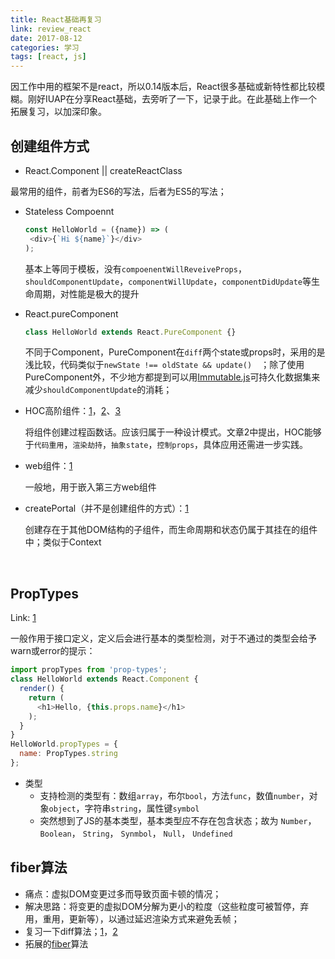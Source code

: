 ```yaml
---
title: React基础再复习
link: review_react
date: 2017-08-12
categories: 学习
tags: [react, js]
---
```


因工作中用的框架不是react，所以0.14版本后，React很多基础或新特性都比较模糊。刚好IUAP在分享React基础，去旁听了一下，记录于此。在此基础上作一个拓展复习，以加深印象。



## 创建组件方式

-  React.Component || createReactClass

  最常用的组件，前者为ES6的写法，后者为ES5的写法；

- Stateless Compoennt

  ```javascript
  const HelloWorld = ({name}) => (
   <div>{`Hi ${name}`}</div>
  );
  ```

  基本上等同于模板，没有`compoenentWillReveiveProps`，`shouldComponentUpdate`，`componentWillUpdate`，`componentDidUpdate`等生命周期，对性能是极大的提升

- React.pureComponent

  ```javascript
  class HelloWorld extends React.PureComponent {}
  ```

  不同于Component，PureComponent在`diff`两个state或props时，采用的是浅比较，代码类似于`newState !== oldState && update()  `；除了使用PureComponent外，不少地方都提到可以用[Immutable.js](http://facebook.github.io/immutable-js/docs/#/)可持久化数据集来减少`shouldComponentUpdate`的消耗；

- HOC高阶组件：[1](https://reactjs.org/docs/higher-order-components.html)，[2](https://segmentfault.com/a/1190000009386662)、[3](https://medium.com/@franleplant/react-higher-order-components-in-depth-cf9032ee6c3e)

  将组件创建过程函数话。应该归属于一种设计模式。文章2中提出，HOC能够于`代码重用`，`渲染劫持`，`抽象state`，`控制props`，具体应用还需进一步实践。

-  web组件：[1](https://reactjs.org/docs/web-components.html)

   一般地，用于嵌入第三方web组件

-  createPortal（并不是创建组件的方式）：[1](https://reactjs.org/docs/portals.html)

   创建存在于其他DOM结构的子组件，而生命周期和状态仍属于其挂在的组件中；类似于Context

   ​

## PropTypes

Link: [1](https://reactjs.org/docs/typechecking-with-proptypes.html)

一般作用于接口定义，定义后会进行基本的类型检测，对于不通过的类型会给予warn或error的提示：

```javascript
import propTypes from 'prop-types';
class HelloWorld extends React.Component {
  render() {
    return (
      <h1>Hello, {this.props.name}</h1>
    );
  }
}
HelloWorld.propTypes = {
  name: PropTypes.string
};
```

- 类型
  - 支持检测的类型有：数组`array`，布尔`bool`，方法`func`，数值`number`，对象`object`，字符串`string`，属性键`symbol`
  - 突然想到了JS的基本类型，基本类型应不存在包含状态；故为 `Number`， `Boolean`， `String`， `Synmbol`， `Null`， `Undefined`

## fiber算法

- 痛点：虚拟DOM变更过多而导致页面卡顿的情况；
- 解决思路：将变更的虚拟DOM分解为更小的粒度（这些粒度可被暂停，弃用，重用，更新等），以通过延迟渲染方式来避免丢帧；
- 复习一下diff算法；[1](https://reactjs.org/docs/reconciliation.html)，[2](https://reactjs.org/docs/optimizing-performance.html)
- 拓展的[fiber](https://github.com/acdlite/react-fiber-architecture)算法